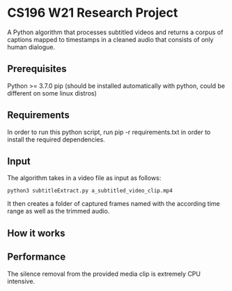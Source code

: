 # CS196 W21 Research Project
A Python algorithm that processes subtitled videos and returns a corpus of captions mapped to timestamps in a cleaned audio that consists of only human dialogue.

## Prerequisites
Python >= 3.7.0
pip (should be installed automatically with python, could be different on some linux distros)

## Requirements
In order to run this python script, run pip -r requirements.txt in order to install the required dependencies.

## Input
The algorithm takes in a video file as input as follows:
```
python3 subtitleExtract.py a_subtitled_video_clip.mp4
```
It then creates a folder of captured frames named with the according time range as well as the trimmed audio. 

## How it works

## Performance
The silence removal from the provided media clip is extremely CPU intensive.  
